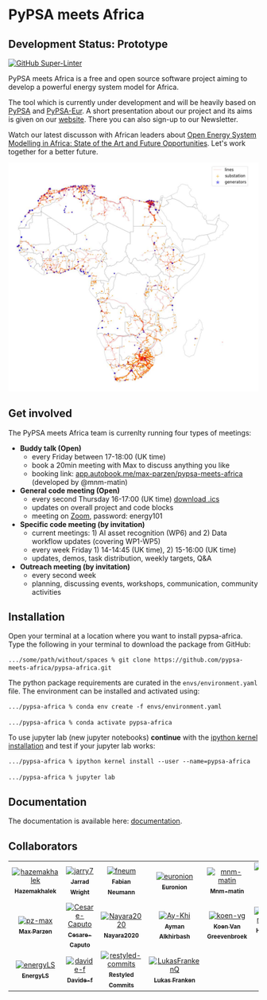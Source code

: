 # PyPSA meets Africa

## Development Status: **Prototype**

[![GitHub Super-Linter](https://github.com/pz-max/pypsa-meets-africa/workflows/Lint%20Code%20Base/badge.svg)](https://github.com/marketplace/actions/super-linter)

PyPSA meets Africa is a free and open source software project aiming to develop a powerful energy system model for Africa.

The tool which is currently under development and will be heavily based on [PyPSA](https://pypsa.readthedocs.io/en/latest/) and [PyPSA-Eur](https://pypsa-eur.readthedocs.io/en/latest/). A short presentation about our project and its aims is given on our [website](https://pypsa-meets-africa.github.io/). There you can also sign-up to our Newsletter.

Watch our latest discusson with African leaders about [Open Energy System Modelling in Africa: State of the Art and Future Opportunities](https://www.youtube.com/watch?v=E0V0T4U9nmQ). Let's work together for a better future.

<p align="center">
  <img src="doc/img/africa_osm_map.jpeg" width="600">
</p>

## Get involved

The PyPSA meets Africa team is currenlty running four types of meetings:

- **Buddy talk (Open)**
  - every Friday between 17-18:00 (UK time)
  - book a 20min meeting with Max to discuss anything you like
  - booking link: [app.autobook.me/max-parzen/pypsa-meets-africa](https://app.autobook.me/max-parzen/pypsa-meets-africa) (developed by @mnm-matin)
- **General code meeting (Open)**
  - every second Thursday 16-17:00 (UK time) <a href="https://drive.google.com//uc?id=1Xre_N0SioLsehFoMuBS10J4xEWRc-lSW&export=download" >download .ics</a>
  - updates on overall project and code blocks
  - meeting on [Zoom](https://ed-ac-uk.zoom.us/j/89486720170), password: energy101
- **Specific code meeting (by invitation)**
  - current meetings: 1) AI asset recognition (WP6) and 2) Data workflow updates (covering WP1-WP5)
  - every week Friday 1) 14-14:45 (UK time), 2) 15-16:00 (UK time)
  - updates, demos, task distribution, weekly targets, Q&A
- **Outreach meeting (by invitation)**
  - every second week
  - planning, discussing events, workshops, communication, community activities

## Installation

Open your terminal at a location where you want to install pypsa-africa. Type the following in your terminal to download the package from GitHub:

    .../some/path/without/spaces % git clone https://github.com/pypsa-meets-africa/pypsa-africa.git

The python package requirements are curated in the `envs/environment.yaml` file.
The environment can be installed and activated using:

    .../pypsa-africa % conda env create -f envs/environment.yaml

    .../pypsa-africa % conda activate pypsa-africa

To use jupyter lab (new jupyter notebooks) **continue** with the [ipython kernel installation](http://echrislynch.com/2019/02/01/adding-an-environment-to-jupyter-notebooks/) and test if your jupyter lab works:

    .../pypsa-africa % ipython kernel install --user --name=pypsa-africa

    .../pypsa-africa % jupyter lab

## Documentation

The documentation is available here: [documentation](https://pypsa-meets-africa.readthedocs.io/en/latest/index.html).

## Collaborators

<!-- https://github.com/marketplace/actions/contribute-list -->

<!-- readme: collaborators,contributors -start -->
<table>
<tr>
    <td align="center">
        <a href="https://github.com/hazemakhalek">
            <img src="https://avatars.githubusercontent.com/u/26235356?v=4" width="100;" alt="hazemakhalek"/>
            <br />
            <sub><b>Hazemakhalek</b></sub>
        </a>
    </td>
    <td align="center">
        <a href="https://github.com/jarry7">
            <img src="https://avatars.githubusercontent.com/u/27745389?v=4" width="100;" alt="jarry7"/>
            <br />
            <sub><b>Jarrad Wright</b></sub>
        </a>
    </td>
    <td align="center">
        <a href="https://github.com/fneum">
            <img src="https://avatars.githubusercontent.com/u/29101152?v=4" width="100;" alt="fneum"/>
            <br />
            <sub><b>Fabian Neumann</b></sub>
        </a>
    </td>
    <td align="center">
        <a href="https://github.com/euronion">
            <img src="https://avatars.githubusercontent.com/u/42553970?v=4" width="100;" alt="euronion"/>
            <br />
            <sub><b>Euronion</b></sub>
        </a>
    </td>
    <td align="center">
        <a href="https://github.com/mnm-matin">
            <img src="https://avatars.githubusercontent.com/u/45293386?v=4" width="100;" alt="mnm-matin"/>
            <br />
            <sub><b>Mnm-matin</b></sub>
        </a>
    </td>
    <td align="center">
        <a href="https://github.com/desenk">
            <img src="https://avatars.githubusercontent.com/u/48335263?v=4" width="100;" alt="desenk"/>
            <br />
            <sub><b>Desen Kirli</b></sub>
        </a>
    </td></tr>
<tr>
    <td align="center">
        <a href="https://github.com/pz-max">
            <img src="https://avatars.githubusercontent.com/u/61968949?v=4" width="100;" alt="pz-max"/>
            <br />
            <sub><b>Max Parzen</b></sub>
        </a>
    </td>
    <td align="center">
        <a href="https://github.com/Cesare-Caputo">
            <img src="https://avatars.githubusercontent.com/u/62548290?v=4" width="100;" alt="Cesare-Caputo"/>
            <br />
            <sub><b>Cesare-Caputo</b></sub>
        </a>
    </td>
    <td align="center">
        <a href="https://github.com/Nayara2020">
            <img src="https://avatars.githubusercontent.com/u/64689686?v=4" width="100;" alt="Nayara2020"/>
            <br />
            <sub><b>Nayara2020</b></sub>
        </a>
    </td>
    <td align="center">
        <a href="https://github.com/Ay-Khi">
            <img src="https://avatars.githubusercontent.com/u/65019030?v=4" width="100;" alt="Ay-Khi"/>
            <br />
            <sub><b>Ayman Alkhirbash</b></sub>
        </a>
    </td>
    <td align="center">
        <a href="https://github.com/koen-vg">
            <img src="https://avatars.githubusercontent.com/u/74298901?v=4" width="100;" alt="koen-vg"/>
            <br />
            <sub><b>Koen Van Greevenbroek</b></sub>
        </a>
    </td>
    <td align="center">
        <a href="https://github.com/Hazem-IEG">
            <img src="https://avatars.githubusercontent.com/u/87850910?v=4" width="100;" alt="Hazem-IEG"/>
            <br />
            <sub><b>Hazem-IEG</b></sub>
        </a>
    </td></tr>
<tr>
    <td align="center">
        <a href="https://github.com/energyLS">
            <img src="https://avatars.githubusercontent.com/u/89515385?v=4" width="100;" alt="energyLS"/>
            <br />
            <sub><b>EnergyLS</b></sub>
        </a>
    </td>
    <td align="center">
        <a href="https://github.com/davide-f">
            <img src="https://avatars.githubusercontent.com/u/67809479?v=4" width="100;" alt="davide-f"/>
            <br />
            <sub><b>Davide-f</b></sub>
        </a>
    </td>
    <td align="center">
        <a href="https://github.com/restyled-commits">
            <img src="https://avatars.githubusercontent.com/u/65077583?v=4" width="100;" alt="restyled-commits"/>
            <br />
            <sub><b>Restyled Commits</b></sub>
        </a>
    </td>
    <td align="center">
        <a href="https://github.com/LukasFrankenQ">
            <img src="https://avatars.githubusercontent.com/u/55196140?v=4" width="100;" alt="LukasFrankenQ"/>
            <br />
            <sub><b>Lukas Franken</b></sub>
        </a>
    </td></tr>
</table>
<!-- readme: collaborators,contributors -end -->

